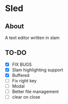 # Sled

## About

A text editor written in slam

## TO-DO

- [X] FIX BUGS
- [X] Slam highlighting support
- [X] Buffered
- [ ] Fix right key
- [ ] Modal
- [ ] Better file management
- [ ] clear on close
